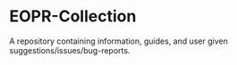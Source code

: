 # EOPR-Collection
A repository containing information, guides, and user given suggestions/issues/bug-reports.
